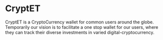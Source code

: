 # CryptET
CryptET is a CryptoCurrency wallet for common users around the globe. Temporarily our vision is to facilitate a one stop wallet for our users, where they can track their diverse investments in varied digital-cryptocurrency.


